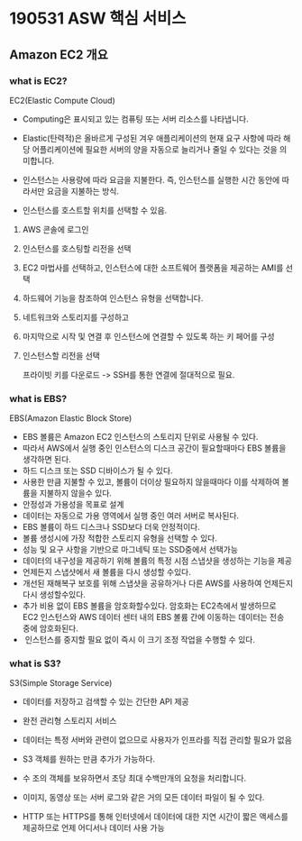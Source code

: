 # 190531 ASW 핵심 서비스

## Amazon EC2 개요

### what is EC2?

EC2(Elastic Compute Cloud)

* Computing은 표시되고 있는 컴퓨팅 또는 서버 리소스를 나타냅니다.

* Elastic(탄력적)은 올바르게 구성된 겨우 애플리케이션의 현재 요구 사항에 따라 해당 어플리케이션에 필요한 서버의 양을 자동으로 늘리거나 줄일 수 있다는 것을 의미합니다.

* 인스턴스는 사용량에 따라 요금을 지불한다. 즉, 인스턴스를 실행한 시간 동안에 따라서만 요금을 지불하는 방식.

* 인스턴스를 호스트할 위치를 선택할 수 있음.

1. AWS 콘솔에 로그인

2. 인스턴스를 호스팅할 리전을 선택

3. EC2 마법사를 선택하고, 인스턴스에 대한 소프트웨어 플랫폼을 제공하는 AMI를 선택

4. 하드웨어 기능을 참조하여 인스턴스 유형을 선택합니다.

5. 네트워크와 스토리지를 구성하고

6. 마지막으로 시작 및 연결 후 인스턴스에 연결할 수 있도록 하는 키 페어를 구성 

7. 인스턴스할 리전을 선택

   프라이빗 키를 다운로드 -> SSH를 통한 연결에 절대적으로 필요.

### what is EBS?

EBS(Amazon Elastic Block Store)

* EBS 볼륨은 Amazon EC2 인스턴스의 스토리지 단위로 사용될 수 있다.
* 따라서 AWS에서 실행 중인 인스턴스의 디스크 공간이 필요할때마다 EBS 볼륨을 생각하면 된다.
* 하드 디스크 또는 SSD 디바이스가 될 수 있다.
* 사용한 만큼 지불할 수 있고, 볼륨이 더이상 필요하지 않을때마다 이를 삭제하여 볼륨을 지불하지 않을수 있다.
* 안정성과 가용성을 목표로 설계
* 데이터는 자동으로 가용 영역에서 실행 중인 여러 서버로 복사된다.
* EBS 볼륨이 하드 디스크나 SSD보다 더욱 안정적이다. 
* 볼륨 생성시에 가장 적합한 스토리지 유형을 선택할 수 있다.
* 성능 및 요구 사항을 기반으로 마그네틱 또는 SSD중에서 선택가능
* 데이터의 내구성을 제공하기 위해 볼륨의 특정 시점 스냅샷을 생성하는 기능을 제공
* 언제든지 스냅샷에서 새 볼륨을 다시 생성할 수있다.
* 개선된 재해복구 보호를 위해 스냅샷을 공유하거나 다른 AWS를 사용하여 언제든지 다시 생성할수있다.
* 추가 비용 없이 EBS 볼륨을 암호화할수있다. 암호화는 EC2측에서 발생하므로 EC2 인스턴스와 AWS 데이터 센터 내의 EBS 볼륨 간에 이동하는 데이터는 전송 중에 암호화된다.
* ​      인스턴스를 중지할 필요 없이 즉시 이 크기 조정 작업을 수행할 수 있다.

### what is S3?

S3(Simple Storage Service)

* 데이터를 저장하고 검색할 수 있는 간단한 API 제공 
* 완전 관리형 스토리지 서비스
* 데이터는 특정 서버와 관련이 없으므로 사용자가 인프라를 직접 관리할 필요가 없음
* S3 객체를 원하는 만큼 추가가 가능하다.
* 수 조의 객체를 보유하면서 초당 최대 수백만개의 요청을 처리합니다.
* 이미지, 동영상 또는 서버 로그와 같은 거의 모든 데이터 파일이 될 수 있다.

* HTTP 또는 HTTPS를 통해 인터넷에서 데이터에 대한 지연 시간이 짧은 액세스를 제공하므로 언제 어디서나 데이터 사용 가능

  